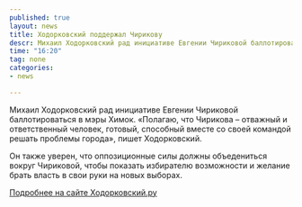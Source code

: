 ```yaml
---
published: true
layout: news
title: Ходорковский поддержал Чирикову
descr: Михаил Ходорковский рад инициативе Евгении Чириковой баллотироваться в мэры Химок
time: "16:20"
tag: none
categories:
- news

---
```


Михаил Ходорковский рад инициативе Евгении Чириковой баллотироваться в мэры Химок. «Полагаю, что Чирикова – отважный и ответственный человек, готовый, способный вместе со своей командой решать проблемы города», пишет Ходорковский.

Он также уверен, что оппозиционные силы должны объедениться вокруг Чириковой, чтобы показать избирателю возможности и желание брать власть в свои руки на новых выборах.

<a href="http://www.khodorkovsky.ru/mbk/statements/2012/08/28/17468.html" target="_blank">Подробнее на сайте Ходорковский.ру</a>